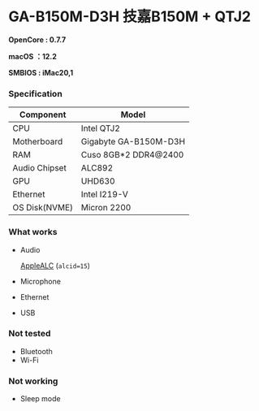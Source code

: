 # GA-B150M-D3H  技嘉B150M + QTJ2

**OpenCore : 0.7.7**

**macOS ：12.2**

**SMBIOS : iMac20,1**

### Specification

| **Component** | **Model**             |
| ------------- | --------------------- |
| CPU           | Intel QTJ2            |
| Motherboard   | Gigabyte GA-B150M-D3H |
| RAM           | Cuso 8GB*2 DDR4@2400  |
| Audio Chipset | ALC892                |
| GPU           | UHD630                |
| Ethernet      | Intel I219-V          |
| OS Disk(NVME) | Micron 2200           |

### What works

- Audio

  [AppleALC](https://github.com/acidanthera/AppleALC) (`alcid=15`)

- Microphone

- Ethernet

- USB

### Not tested

- Bluetooth
- Wi-Fi

### Not working

- Sleep mode
